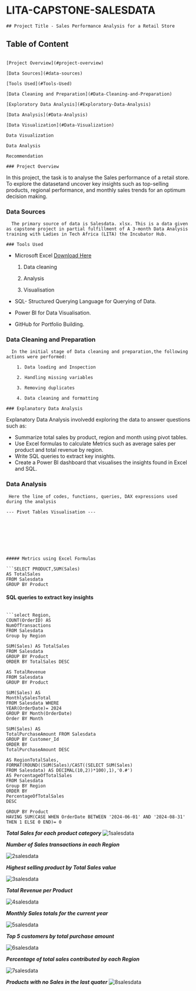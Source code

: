 # LITA-CAPSTONE-SALESDATA
```
## Project Title - Sales Performance Analysis for a Retail Store
```
## Table of Content
```

[Project Overview](#project-overview)

[Data Sources](#data-sources)

[Tools Used](#Tools-Used)

[Data Cleaning and Preparation](#Data-Cleaning-and-Preparation)

[Exploratory Data Analysis](#Exploratory-Data-Analysis)

[Data Analysis](#Data-Analysis)

[Data Visualization](#Data-Visualization)

Data Visualization

Data Analysis

Recommendation

### Project Overview
```
  In this project, the task is to analyse the Sales performance of a retail store. To explore the datasetand uncover key insights such as top-selling products, regional performance, and monthly sales trends for an optimum decision making.


### Data Sources
```
  The primary source of data is Salesdata. xlsx. This is a data given as capstone project in partial fulfillment of A 3-month Data Analysis training with Ladies in Tech Africa (LITA) the Incubator Hub.

### Tools Used
```
- Microsoft Excel [Download Here](https://www.microsoft.com)
  
    1. Data cleaning
  
    2. Analysis
  
    3. Visualisation
       
- SQL- Structured Querying Language for Querying of Data.
- Power BI for Data Visualisation.
- GitHub for Portfolio Building.

### Data Cleaning and Preparation
```
  In the initial stage of Data cleaning and preparation,the following actions were performed:
  
    1. Data loading and Inspection
    
    2. Handling missing variables
    
    3. Removing duplicates
    
    4. Data cleaning and formatting

### Explanatory Data Analysis
```

   Explanatory Data Analysis involvedd exploring the data to answer questions such as:

- Summarize total sales by product, region and month using pivot tables.
- Use Excel formulas to calculate Metrics such as average sales per product and total revenue by region.
- Write SQL queries to extract key insights.
- Create a Power BI dashboard that visualises the insights found in Excel and SQL.

### Data Analysis
```
 Here the line of codes, functions, queries, DAX expressions used during the analysis  

--- Pivot Tables Visualisation ---





 


##### Metrics using Excel Formulas

```SELECT PRODUCT,SUM(Sales)
AS TotalSales
FROM Salesdata
GROUP BY Product
```

#### SQL queries to extract key insights
```

```select Region, 
COUNT(OrderID) AS
NumOfTransactions
FROM Salesdata
Group by Region
```

```SELECT Top(1) PRODUCT,
SUM(Sales) AS TotalSales
FROM Salesdata
GROUP BY Product
ORDER BY TotalSales DESC
```

```SELECT PRODUCT, SUM(Sales)
AS TotalRevenue
FROM Salesdata
GROUP BY Product
```

```SELECT MONTH(OrderDate) AS Month,
SUM(Sales) AS
MonthlySalesTotal
FROM Salesdata WHERE
YEAR(OrderDate)= 2024
GROUP BY Month(OrderDate)
Order BY Month
```
```SELECT Top (5) Customer_Id,
SUM(Sales) AS
TotalPurchaseAmount FROM Salesdata
GROUP BY Customer_Id
ORDER BY
TotalPurchaseAmount DESC
```
```SELECT Region,SUM(Sales)
AS RegionTotalSales,
FORMAT(ROUND((SUM(Sales)/CAST((SELECT SUM(Sales)
FROM Salesdata) AS DECIMAL(10,2))*100),1),'0.#')
AS PercentageOfTotalSales
FROM Salesdata
Group BY Region
ORDER BY
PercentageOfTotalSales
DESC
```

```SELECT Product FROM Salesdata
GROUP BY Product
HAVING SUM(CASE WHEN OrderDate BETWEEN '2024-06-01' AND '2024-08-31'
THEN 1 ELSE 0 END)= 0
```

***Total Sales for each product category***
![1salesdata](https://github.com/user-attachments/assets/33e23a07-13de-4932-b65f-1b127edb4823)


***Number of Sales transactions in each Region***

![2salesdata](https://github.com/user-attachments/assets/c190fdd4-63b9-46d7-96bf-174dd88611e4)


***Highest selling product by Total Sales value***

![3salesdata](https://github.com/user-attachments/assets/7a2fcd12-afbb-4025-96ad-c60e7a06e877)


***Total Revenue per Product***

![4salesdata](https://github.com/user-attachments/assets/d41c6848-d919-4b30-beb7-00f1f925e991)


***Monthly Sales totals for the current year***

![5salesdata](https://github.com/user-attachments/assets/feef1fb2-f24d-4cfb-8733-0da69e92ce85)


***Top 5 customers by total purchase amount***

![6salesdata](https://github.com/user-attachments/assets/b415f0d1-0115-40c0-962e-deb7732430a3)


***Percentage of total sales contributed by each Region***

![7salesdata](https://github.com/user-attachments/assets/14f0a45c-7b96-494a-823f-dd4b179b860c)


***Products with no Sales in the last quater***
![8salesdata](https://github.com/user-attachments/assets/86d8b6fb-df9a-4501-a63e-289bf6703c6a)





